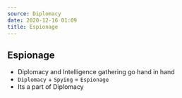```yaml
---
source: Diplomacy
date: 2020-12-16 01:09
title: Espionage
---
```


## Espionage
- Diplomacy and Intelligence gathering go hand in hand
- `Diplomacy` + `Spying` = `Espionage`
- Its a part of Diplomacy